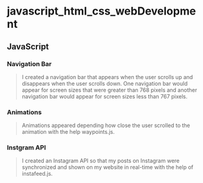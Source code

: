 # javascript_html_css_webDevelopment

## JavaScript
### Navigation Bar
>I created a navigation bar that appears when the user scrolls up and disappears when the user scrolls down. 
One navigation bar would appear for screen sizes that were greater than 768 pixels and another navigation bar would appear for screen sizes less than 767 pixels.  

### Animations
>Animations appeared depending how close the user scrolled to the animation with the help waypoints.js.

### Instgram API
>I created an Instagram API so that my posts on Instagram were synchronized and shown on my website in real-time with the help of instafeed.js.  
